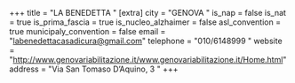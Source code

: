 +++
title = "LA BENEDETTA "
[extra]
city = "GENOVA "
is_nap = false
is_nat = true
is_prima_fascia = true
is_nucleo_alzhaimer = false
asl_convention = true
municipaly_convention = false
email = "labenedettacasadicura@gmail.com"
telephone = "010/6148999 "
website = "http://www.genovariabilitazione.it/www.genovariabilitazione.it/Home.html"
address = "Via San Tomaso D’Aquino, 3 "
+++
